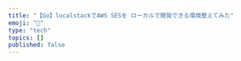 ```yaml
---
title: "【Go】localstackでAWS SESを ローカルで開発できる環境整えてみた"
emoji: "🐡"
type: "tech"
topics: []
published: false
---
```


